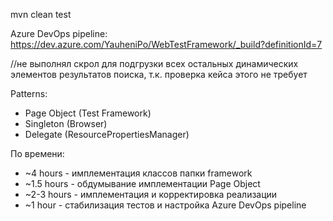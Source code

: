 mvn clean test

Azure DevOps pipeline:
https://dev.azure.com/YauheniPo/WebTestFramework/_build?definitionId=7

//не выполнял скрол для подгрузки всех остальных динамических элементов результатов поиска, т.к. проверка кейса этого не требует

Patterns:
- Page Object (Test Framework)
- Singleton (Browser)
- Delegate (ResourcePropertiesManager)

По времени:
- ~4 hours - имплементация классов папки framework
- ~1.5 hours - обдумывание имплементации Page Object
- ~2-3 hours - имплементация и корректировка реализации
- ~1 hour - стабилизация тестов и настройка Azure DevOps pipeline